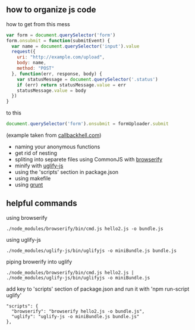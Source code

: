 how to organize js code
-----------------------

how to get from this mess

```javascript
var form = document.querySelector('form')
form.onsubmit = function(submitEvent) {
  var name = document.querySelector('input').value
  request({
    uri: "http://example.com/upload",
    body: name,
    method: "POST"
  }, function(err, response, body) {
    var statusMessage = document.querySelector('.status')
    if (err) return statusMessage.value = err
    statusMessage.value = body
  })
}
```

to this

```javascript
document.querySelector('form').onsubmit = formUploader.submit
```

(example taken from [callbackhell.com](http://callbackhell.com/))

* naming your anonymous functions
* get rid of nesting
* spliting into separete files using CommonJS with [browserify](https://github.com/substack/node-browserify#readme)
* minify with [uglify-js](https://github.com/mishoo/UglifyJS/)
* using the 'scripts' section in package.json
* using makefile
* using [grunt](https://github.com/cowboy/grunt)


helpful commands
----------------

using browserify

    ./node_modules/browserify/bin/cmd.js hello2.js -o bundle.js

using uglify-js

    ./node_modules/uglify-js/bin/uglifyjs -o miniBundle.js bundle.js

piping browerify into uglify

    ./node_modules/browserify/bin/cmd.js hello2.js | ./node_modules/uglify-js/bin/uglifyjs -o miniBundle.js

add key to 'scripts' section of package.json and run it with 'npm run-script uglify'

    "scripts": {
      "browserify": "browserify hello2.js -o bundle.js",
      "uglify": "uglify-js -o miniBundle.js bundle.js"
    },


